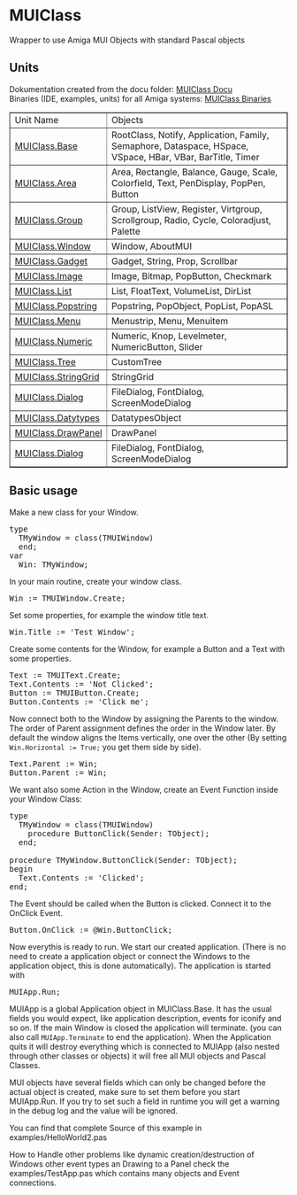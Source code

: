 # MUIClass
Wrapper to use Amiga MUI Objects with standard Pascal objects

## Units
Dokumentation created from the docu folder: <a href="http://build.alb42.de/MUIClass/html/">MUIClass Docu</a><BR>
Binaries (IDE, examples, units) for all Amiga systems: <a href="http://build.alb42.de/MUIClass/">MUIClass Binaries</a><BR>
<table border=1>
<tr><td>Unit Name</td><td>Objects</td></tr>
<tr><td><a href="http://www.alb42.de/muiclass-docu/muiclass.base/index.html">MUIClass.Base</a></td><td>RootClass, Notify, Application, Family, Semaphore, Dataspace, HSpace, VSpace, HBar, VBar, BarTitle, Timer</td></tr>
<tr><td><a href="http://www.alb42.de/muiclass-docu/muiclass.area/index.html">MUIClass.Area</a></td><td>Area, Rectangle, Balance, Gauge, Scale, Colorfield, Text, PenDisplay, PopPen, Button</td></tr>
<tr><td><a href="http://www.alb42.de/muiclass-docu/muiclass.group/index.html">MUIClass.Group</a></td><td>Group, ListView, Register, Virtgroup, Scrollgroup, Radio, Cycle, Coloradjust, Palette</td></tr>
<tr><td><a href="http://www.alb42.de/muiclass-docu/muiclass.window/index.html">MUIClass.Window</a></td><td>Window, AboutMUI</td></tr>
<tr><td><a href="http://www.alb42.de/muiclass-docu/muiclass.gadget/index.html">MUIClass.Gadget</a></td><td>Gadget, String, Prop, Scrollbar</td></tr>
<tr><td><a href="http://www.alb42.de/muiclass-docu/muiclass.image/index.html">MUIClass.Image</a></td><td>Image, Bitmap, PopButton, Checkmark</td></tr>
<tr><td><a href="http://www.alb42.de/muiclass-docu/muiclass.list/index.html">MUIClass.List</a></td><td>List, FloatText, VolumeList, DirList</td></tr>
<tr><td><a href="http://www.alb42.de/muiclass-docu/muiclass.popstring/index.html">MUIClass.Popstring</a></td><td>Popstring, PopObject, PopList, PopASL</td></tr>
<tr><td><a href="http://www.alb42.de/muiclass-docu/muiclass.menu/index.html">MUIClass.Menu</a></td><td>Menustrip, Menu, Menuitem</td></tr>
<tr><td><a href="http://www.alb42.de/muiclass-docu/muiclass.numeric/index.html">MUIClass.Numeric</a></td><td>Numeric, Knop, Levelmeter, NumericButton, Slider</td></tr>
<tr><td><a href="http://www.alb42.de/muiclass-docu/muiclass.tree/index.html">MUIClass.Tree</a></td><td>CustomTree</td></tr>
<tr><td><a href="http://www.alb42.de/muiclass-docu/muiclass.stringgrid/index.html">MUIClass.StringGrid</a></td><td>StringGrid</td></tr>
<tr><td><a href="http://www.alb42.de/muiclass-docu/muiclass.dialog/index.html">MUIClass.Dialog</a></td><td>FileDialog, FontDialog, ScreenModeDialog</td></tr>
<tr><td><a href="http://www.alb42.de/muiclass-docu/muiclass.datatypes/index.html">MUIClass.Datytypes</a></td><td>DatatypesObject</td></tr>
<tr><td><a href="http://www.alb42.de/muiclass-docu/muiclass.drawpanel/index.html">MUIClass.DrawPanel</a></td><td>DrawPanel</td></tr>
<tr><td><a href="http://www.alb42.de/muiclass-docu/muiclass.dialog/index.html">MUIClass.Dialog</a></td><td>FileDialog, FontDialog, ScreenModeDialog</td></tr>
</table>

## Basic usage

Make a new class for your Window.
<pre>
type
  TMyWindow = class(TMUIWindow)
  end;
var
  Win: TMyWindow;
</pre>
In your main routine, create your window class.
<pre>
Win := TMUIWindow.Create;
</pre>
Set some properties, for example the window title text.
<pre>
Win.Title := 'Test Window';
</pre>
Create some contents for the Window, for example a Button and a Text with some properties.
<pre>
Text := TMUIText.Create;
Text.Contents := 'Not Clicked';
Button := TMUIButton.Create;
Button.Contents := 'Click me';
</pre>
Now connect both to the Window by assigning the Parents to the window.
The order of Parent assignment defines the order in the Window later. By default the window aligns the Items vertically, one over the other (By setting  <code>Win.Horizontal := True;</code> you get them side by side).
<pre>
Text.Parent := Win;
Button.Parent := Win;
</pre>
We want also some Action in the Window, create an Event Function inside your Window Class:
<pre>
type
  TMyWindow = class(TMUIWindow)
    procedure ButtonClick(Sender: TObject);
  end;

procedure TMyWindow.ButtonClick(Sender: TObject);
begin
  Text.Contents := 'Clicked';
end;
</pre>
The Event should be called when the Button is clicked. Connect it to the OnClick Event.
<pre>
Button.OnClick := @Win.ButtonClick;
</pre>
Now everythis is ready to run. We start our created application. (There is no need to create a application object or connect the Windows to the application object, this is done automatically). The application is started with
<pre>
MUIApp.Run;
</pre>

MUIApp is a global Application object in MUIClass.Base. It has the usual fields you would expect, like application description, events for iconify and so on.
If the main Window is closed the application will terminate. (you can also call <code>MUIApp.Terminate</code> to end the application).
When the Application quits it will destroy everything which is connected to MUIApp (also nested through other classes or objects) it will free all MUI objects and Pascal Classes.

MUI objects have several fields which can only be changed before the actual object is created, make sure to set them before you start MUIApp.Run. If you try to set such a field in runtime you will get a warning in the debug log and the value will be ignored.

You can find that complete Source of this example in examples/HelloWorld2.pas

How to Handle other problems like dynamic creation/destruction of Windows other event types an Drawing to a Panel check the examples/TestApp.pas which contains many objects and Event connections.
